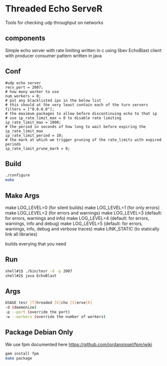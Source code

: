 # Threaded Echo ServeR
Tools for checking udp throughput on networks

## components
Simple echo server with rate limiting written in c using libev
EchoBlast client with producer consumer pattern written in java

## Conf
```
#udp echo server
recv_port = 2007;
# how many worker to use
num_workers = 0;
# put any blacklisted ips in the below list
# this should at the very least contain each of the turn servers
filters = ["0.0.0.0"];
# the maximum packages to allow before discontinuing echo to that ip
# use ip_rate_limit_max = 0 to disable rate limiting
ip_rate_limit_max = 1000;
# the period in seconds of how long to wait before expiring the ip_rate_limit_max
ip_rate_limit_period = 10;
# the mark at which we trigger pruning of the rate_limits with expired periods
ip_rate_limit_prune_mark = 0;
```
## Build
```bash
./configure
make 
```
## Make Args
make LOG_LEVEL=0 (for silent builds)
make LOG_LEVEL=1 (for only errors)
make LOG_LEVEL=2 (for errors and warnings)
make LOG_LEVEL=3 (default: for errors, warnings and info)
make LOG_LEVEL=4 (default: for errors, warnings, info and debug)
make LOG_LEVEL=5 (default: for errors, warnings, info, debug and verbose traces)
make LINK_STATIC (to statically link all libraries)

builds everying that you need

## Run
```bash
shell#1$ ./bin/tesr -d -p 2007
shell#2$ java EchoBlast
```

## Args
```bash
USAGE tesr [T]hreaded [E]cho [S]erve[R]
-d (daemonize)
-p --port (override the port)
-w --workers (override the number of workers)
```

## Package Debian Only
We use fpm documented here https://github.com/jordansissel/fpm/wiki
```bash
gem install fpm
make package
```

